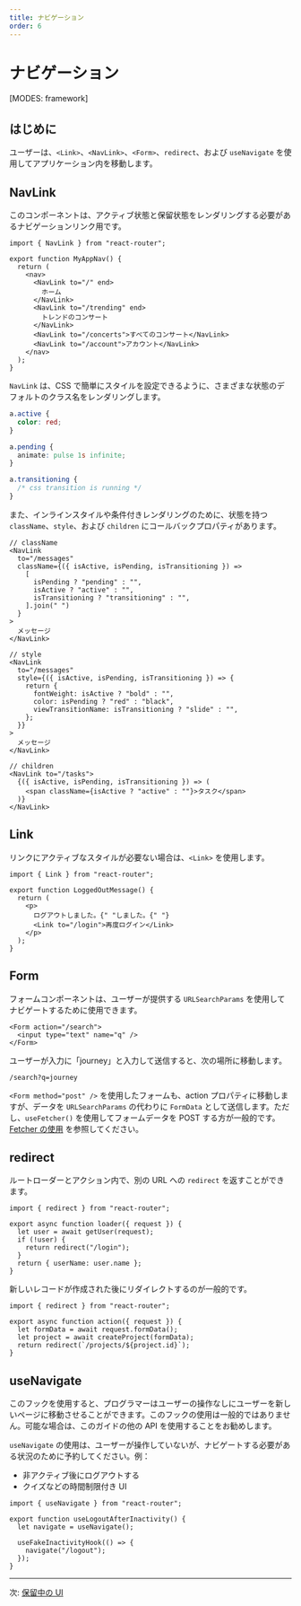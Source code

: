 ```yaml
---
title: ナビゲーション
order: 6
---
```


# ナビゲーション

[MODES: framework]

## はじめに

ユーザーは、`<Link>`、`<NavLink>`、`<Form>`、`redirect`、および `useNavigate` を使用してアプリケーション内を移動します。

## NavLink

このコンポーネントは、アクティブ状態と保留状態をレンダリングする必要があるナビゲーションリンク用です。

```tsx
import { NavLink } from "react-router";

export function MyAppNav() {
  return (
    <nav>
      <NavLink to="/" end>
        ホーム
      </NavLink>
      <NavLink to="/trending" end>
        トレンドのコンサート
      </NavLink>
      <NavLink to="/concerts">すべてのコンサート</NavLink>
      <NavLink to="/account">アカウント</NavLink>
    </nav>
  );
}
```

`NavLink` は、CSS で簡単にスタイルを設定できるように、さまざまな状態のデフォルトのクラス名をレンダリングします。

```css
a.active {
  color: red;
}

a.pending {
  animate: pulse 1s infinite;
}

a.transitioning {
  /* css transition is running */
}
```

また、インラインスタイルや条件付きレンダリングのために、状態を持つ `className`、`style`、および `children` にコールバックプロパティがあります。

```tsx
// className
<NavLink
  to="/messages"
  className={({ isActive, isPending, isTransitioning }) =>
    [
      isPending ? "pending" : "",
      isActive ? "active" : "",
      isTransitioning ? "transitioning" : "",
    ].join(" ")
  }
>
  メッセージ
</NavLink>
```

```tsx
// style
<NavLink
  to="/messages"
  style={({ isActive, isPending, isTransitioning }) => {
    return {
      fontWeight: isActive ? "bold" : "",
      color: isPending ? "red" : "black",
      viewTransitionName: isTransitioning ? "slide" : "",
    };
  }}
>
  メッセージ
</NavLink>
```

```tsx
// children
<NavLink to="/tasks">
  {({ isActive, isPending, isTransitioning }) => (
    <span className={isActive ? "active" : ""}>タスク</span>
  )}
</NavLink>
```

## Link

リンクにアクティブなスタイルが必要ない場合は、`<Link>` を使用します。

```tsx
import { Link } from "react-router";

export function LoggedOutMessage() {
  return (
    <p>
      ログアウトしました。{" "しました。{" "}
      <Link to="/login">再度ログイン</Link>
    </p>
  );
}
```

## Form

フォームコンポーネントは、ユーザーが提供する `URLSearchParams` を使用してナビゲートするために使用できます。

```tsx
<Form action="/search">
  <input type="text" name="q" />
</Form>
```

ユーザーが入力に「journey」と入力して送信すると、次の場所に移動します。

```
/search?q=journey
```

`<Form method="post" />` を使用したフォームも、action プロパティに移動しますが、データを `URLSearchParams` の代わりに `FormData` として送信します。ただし、`useFetcher()` を使用してフォームデータを POST する方が一般的です。[Fetcher の使用](../../how-to/fetchers) を参照してください。

## redirect

ルートローダーとアクション内で、別の URL への `redirect` を返すことができます。

```tsx
import { redirect } from "react-router";

export async function loader({ request }) {
  let user = await getUser(request);
  if (!user) {
    return redirect("/login");
  }
  return { userName: user.name };
}
```

新しいレコードが作成された後にリダイレクトするのが一般的です。

```tsx
import { redirect } from "react-router";

export async function action({ request }) {
  let formData = await request.formData();
  let project = await createProject(formData);
  return redirect(`/projects/${project.id}`);
}
```

## useNavigate

このフックを使用すると、プログラマーはユーザーの操作なしにユーザーを新しいページに移動させることができます。このフックの使用は一般的ではありません。可能な場合は、このガイドの他の API を使用することをお勧めします。

`useNavigate` の使用は、ユーザーが操作していないが、ナビゲートする必要がある状況のために予約してください。例：

- 非アクティブ後にログアウトする
- クイズなどの時間制限付き UI

```tsx
import { useNavigate } from "react-router";

export function useLogoutAfterInactivity() {
  let navigate = useNavigate();

  useFakeInactivityHook(() => {
    navigate("/logout");
  });
}
```

---

次: [保留中の UI](./pending-ui)
